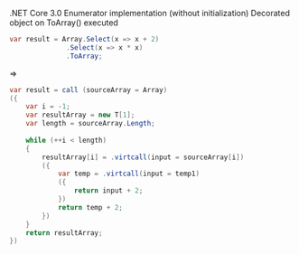 .NET Core 3.0 Enumerator implementation (without initialization)
Decorated object on ToArray() executed

```cs
var result = Array.Select(x => x + 2)
			  .Select(x => x * x)
			  .ToArray;
```

=>

```cs
var result = call (sourceArray = Array)
({
	var i = -1;		
	var resultArray = new T[1];
	var length = sourceArray.Length;
		
	while (++i < length)
	{
		resultArray[i] = .virtcall(input = sourceArray[i])
		({
			var temp = .virtcall(input = temp1)
			({
				return input + 2;
			})
			return temp + 2;
		})
	}
	return resultArray;
})
```

